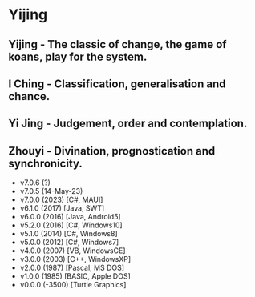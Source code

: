 # Yijing

## Yijing - The classic of change, the game of koans, play for the system.

## I Ching - Classification, generalisation and chance.

## Yi Jing - Judgement, order and contemplation.

## Zhouyi - Divination, prognostication and synchronicity.

* v7.0.6 (?)
* v7.0.5 (14-May-23)
* v7.0.0 (2023) [C#, MAUI]
* v6.1.0 (2017) [Java, SWT]
* v6.0.0 (2016) [Java, Android5]
* v5.2.0 (2016) [C#, Windows10]
* v5.1.0 (2014) [C#, Windows8]
* v5.0.0 (2012) [C#, Windows7]
* v4.0.0 (2007) [VB, WindowsCE]
* v3.0.0 (2003) [C++, WindowsXP]
* v2.0.0 (1987) [Pascal, MS DOS]
* v1.0.0 (1985) [BASIC, Apple DOS]
* v0.0.0 (-3500) [Turtle Graphics]
